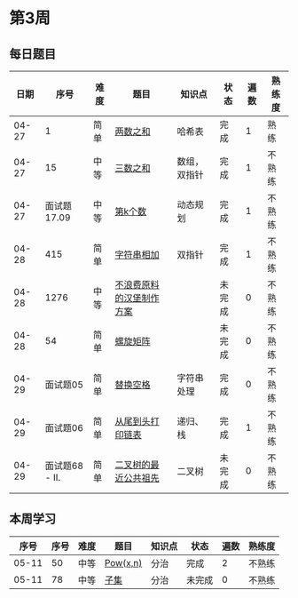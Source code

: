 # 第3周
## 每日题目
|日期|序号|难度|题目|知识点|状态|遍数|熟练度|
|---|---|---|---|---|---|---|---|
|04-27|1|简单|[两数之和](./towSum)|哈希表|完成|1|熟练
|04-27|15|中等|[三数之和](./3Sum)|数组，双指针|完成|1|不熟练
|04-27|面试题 17.09|中等|[第k个数](./getKthMagicNumber)|动态规划|完成|1|不熟练
|04-28|415|简单|[字符串相加](./addStrings)|双指针|完成|1|不熟练
|04-28|1276|中等|[不浪费原料的汉堡制作方案](./numOfBurgers)| |未完成|0|不熟练
|04-28|54|简单|[螺旋矩阵](./spiralOrder)| |未完成|0|不熟练
|04-29|面试题05|简单|[替换空格](./replaceSpace)|字符串处理|完成|0|不熟练
|04-29|面试题06|简单|[从尾到头打印链表](./reversePrint)|递归、栈|完成|1|不熟练
|04-29|面试题68 - II.|简单|[ 二叉树的最近公共祖先](./lowestCommonAncestor)|二叉树|未完成|0|不熟练
## 本周学习
|序号|序号|难度|题目|知识点|状态|遍数|熟练度
|---|---|---|---|---|---|---|---|
|05-11|50|中等|[Pow(x,n)](./myPow)|分治|完成|2|不熟练
|05-11|78|中等|[子集](./subsets)|分治|未完成|0|不熟练